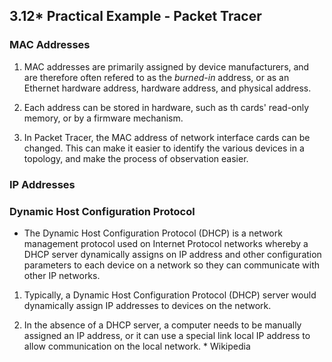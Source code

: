 ## 3.12* Practical Example - Packet Tracer


### MAC Addresses

1. MAC addresses are primarily assigned by device manufacturers, and are
   therefore often refered to as the _burned-in_ address, or as an Ethernet
   hardware address, hardware address, and physical address.

2. Each address can be stored in hardware, such as th cards' read-only memory,
   or by a firmware mechanism.

3. In Packet Tracer, the MAC address of network interface cards can be changed.
   This can make it easier to identify the various devices in a topology, and
   make the process of observation easier.


### IP Addresses

### Dynamic Host Configuration Protocol

- The Dynamic Host Configuration Protocol (DHCP) is a network management
  protocol used on Internet Protocol networks whereby a DHCP server dynamically
  assigns on IP address and other configuration parameters to each device on a
  network so they can communicate with other IP networks.


1. Typically, a Dynamic Host Configuration Protocol (DHCP) server would
   dynamically assign IP addresses to devices on the network.

2. In the absence of a DHCP server, a computer needs to be manually assigned an
   IP address, or it can use a special link local IP address to allow
   communication on the local network.
                                                                * Wikipedia

